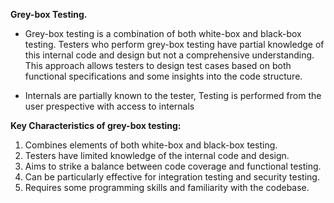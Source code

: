 ﻿ **Grey-box Testing.**

- Grey-box testing is a combination of both white-box and black-box testing. Testers who perform grey-box testing have partial knowledge of this internal code and design but not a comprehensive understanding. This approach allows testers to design test cases based on both functional specifications and some insights into the code structure.

- Internals are partially known to the tester, Testing is performed from the user prespective with access to internals


**Key Characteristics of grey-box testing:**



1) Combines elements of both white-box and black-box testing.
1) Testers have limited knowledge of the internal code and design.
1) Aims to strike a balance between code coverage and functional testing.
1) Can be particularly effective for integration testing and security testing.
1) Requires some programming skills and familiarity with the codebase.

